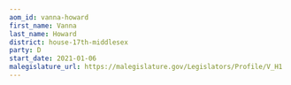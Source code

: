 ```yaml
---
aom_id: vanna-howard
first_name: Vanna
last_name: Howard
district: house-17th-middlesex
party: D
start_date: 2021-01-06
malegislature_url: https://malegislature.gov/Legislators/Profile/V_H1
---
```

